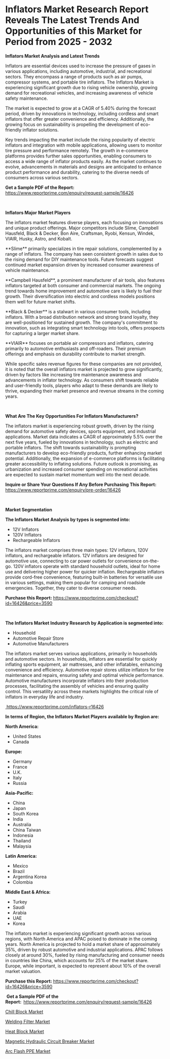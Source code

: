 <p><h1>Inflators Market Research Report Reveals The Latest Trends And Opportunities of this Market for Period from 2025 - 2032</h1></p><p><strong>Inflators Market Analysis and Latest Trends</strong></p>
<p><p>Inflators are essential devices used to increase the pressure of gases in various applications, including automotive, industrial, and recreational sectors. They encompass a range of products such as air pumps, compressor systems, and portable tire inflators. The Inflators Market is experiencing significant growth due to rising vehicle ownership, growing demand for recreational vehicles, and increasing awareness of vehicle safety maintenance. </p><p>The market is expected to grow at a CAGR of 5.40% during the forecast period, driven by innovations in technology, including cordless and smart inflators that offer greater convenience and efficiency. Additionally, the growing focus on sustainability is propelling the development of eco-friendly inflator solutions. </p><p>Key trends impacting the market include the rising popularity of electric inflators and integration with mobile applications, allowing users to monitor tire pressure and performance remotely. The growth in e-commerce platforms provides further sales opportunities, enabling consumers to access a wide range of inflator products easily. As the market continues to evolve, advancements in materials and designs are anticipated to enhance product performance and durability, catering to the diverse needs of consumers across various sectors.</p></p>
<p><strong>Get a Sample PDF of the Report:&nbsp;</strong> <a href="https://www.reportprime.com/enquiry/request-sample/16426?utm_campaign=3519&utm_medium=2&utm_source=Github&utm_content=ia&utm_term=17032025&utm_id=inflators">https://www.reportprime.com/enquiry/request-sample/16426</a></p>
<p>&nbsp;</p>
<p><strong>Inflators Major Market Players</strong></p>
<p><p>The inflators market features diverse players, each focusing on innovations and unique product offerings. Major competitors include Slime, Campbell Hausfeld, Black & Decker, Bon Aire, Craftsman, Ryobi, Kensun, Windek, VIAIR, Husky, Astro, and Kobalt.</p><p>**Slime** primarily specializes in tire repair solutions, complemented by a range of inflators. The company has seen consistent growth in sales due to the rising demand for DIY maintenance tools. Future forecasts suggest continued market expansion driven by increased consumer awareness of vehicle maintenance.</p><p>**Campbell Hausfeld**, a prominent manufacturer of air tools, also features inflators targeted at both consumer and commercial markets. The ongoing trend towards home improvement and automotive care is likely to fuel their growth. Their diversification into electric and cordless models positions them well for future market shifts.</p><p>**Black & Decker** is a stalwart in various consumer tools, including inflators. With a broad distribution network and strong brand loyalty, they are well-positioned for sustained growth. The company's commitment to innovation, such as integrating smart technology into tools, offers prospects for capturing a larger market share.</p><p>**VIAIR** focuses on portable air compressors and inflators, catering primarily to automotive enthusiasts and off-roaders. Their premium offerings and emphasis on durability contribute to market strength. </p><p>While specific sales revenue figures for these companies are not provided, it is noted that the overall inflators market is projected to grow significantly, driven by factors like increasing tire maintenance awareness and advancements in inflator technology. As consumers shift towards reliable and user-friendly tools, players who adapt to these demands are likely to thrive, expanding their market presence and revenue streams in the coming years.</p></p>
<p>&nbsp;</p>
<p><strong>What Are The Key Opportunities For Inflators Manufacturers?</strong></p>
<p><p>The inflators market is experiencing robust growth, driven by the rising demand for automotive safety devices, sports equipment, and industrial applications. Market data indicates a CAGR of approximately 5.5% over the next five years, fueled by innovations in technology, such as electric and portable inflators. The shift towards sustainability is prompting manufacturers to develop eco-friendly products, further enhancing market potential. Additionally, the expansion of e-commerce platforms is facilitating greater accessibility to inflating solutions. Future outlook is promising, as urbanization and increased consumer spending on recreational activities are expected to sustain market momentum well into the next decade.</p></p>
<p><strong>Inquire or Share Your Questions If Any Before Purchasing This Report:</strong> <a href="https://www.reportprime.com/enquiry/pre-order/16426?utm_campaign=3519&utm_medium=2&utm_source=Github&utm_content=ia&utm_term=17032025&utm_id=inflators">https://www.reportprime.com/enquiry/pre-order/16426</a></p>
<p>&nbsp;</p>
<p><strong>Market Segmentation</strong></p>
<p><strong>The Inflators Market Analysis by types is segmented into:</strong></p>
<p><ul><li>12V Inflators</li><li>120V Inflators</li><li>Rechargeable Inflators</li></ul></p>
<p><p>The inflators market comprises three main types: 12V inflators, 120V inflators, and rechargeable inflators. 12V inflators are designed for automotive use, connecting to car power outlets for convenience on-the-go. 120V inflators operate with standard household outlets, ideal for home use and delivering higher power for quicker inflation. Rechargeable inflators provide cord-free convenience, featuring built-in batteries for versatile use in various settings, making them popular for camping and roadside emergencies. Together, they cater to diverse consumer needs.</p></p>
<p><strong>Purchase this Report:&nbsp;</strong><a href="https://www.reportprime.com/checkout?id=16426&price=3590&utm_campaign=3519&utm_medium=2&utm_source=Github&utm_content=ia&utm_term=17032025&utm_id=inflators">https://www.reportprime.com/checkout?id=16426&price=3590</a></p>
<p>&nbsp;</p>
<p><strong>The Inflators Market Industry Research by Application is segmented into:</strong></p>
<p><ul><li>Household</li><li>Automotive Repair Store</li><li>Automotive Manufacturers</li></ul></p>
<p><p>The inflators market serves various applications, primarily in households and automotive sectors. In households, inflators are essential for quickly inflating sports equipment, air mattresses, and other inflatables, enhancing convenience and efficiency. Automotive repair stores utilize inflators for tire maintenance and repairs, ensuring safety and optimal vehicle performance. Automotive manufacturers incorporate inflators into their production processes, facilitating the assembly of vehicles and ensuring quality control. This versatility across these markets highlights the critical role of inflators in everyday life and industry.</p></p>
<p><a href="https://www.reportprime.com/inflators-r16426?utm_campaign=3519&utm_medium=2&utm_source=Github&utm_content=ia&utm_term=17032025&utm_id=inflators">&nbsp;https://www.reportprime.com/inflators-r16426</a></p>
<p><strong>In terms of Region, the Inflators Market Players available by Region are:</strong></p>
<p>
    <p> <strong> North America: </strong>
        <ul>
            <li>United States</li>
            <li>Canada</li>
        </ul>
        </p> 
    <p> <strong> Europe: </strong>
        <ul>
            <li>Germany</li>
            <li>France</li>
            <li>U.K.</li>
            <li>Italy</li>
            <li>Russia</li>
        </ul>
        </p> 
    <p> <strong> Asia-Pacific: </strong>
        <ul>
            <li>China</li>
            <li>Japan</li>
            <li>South Korea</li>
            <li>India</li>
            <li>Australia</li>
            <li>China Taiwan</li>
            <li>Indonesia</li>
            <li>Thailand</li>
            <li>Malaysia</li>
        </ul>
        </p> 
    <p> <strong> Latin America: </strong>
        <ul>
            <li>Mexico</li>
            <li>Brazil</li>
            <li>Argentina Korea</li>
            <li>Colombia</li>
        </ul>
        </p> 
    <p> <strong> Middle East & Africa: </strong>
        <ul>
            <li>Turkey</li>
            <li>Saudi</li>
            <li>Arabia</li>
            <li>UAE</li>
            <li>Korea</li>
        </ul>
    </p>
    </p>
<p><p>The inflators market is experiencing significant growth across various regions, with North America and APAC poised to dominate in the coming years. North America is projected to hold a market share of approximately 35%, driven by robust automotive and industrial applications. APAC follows closely at around 30%, fueled by rising manufacturing and consumer needs in countries like China, which accounts for 25% of the market share. Europe, while important, is expected to represent about 10% of the overall market valuation.</p></p>
<p><strong>Purchase this Report: </strong><a href="https://www.reportprime.com/checkout?id=16426&price=3590&utm_campaign=3519&utm_medium=2&utm_source=Github&utm_content=ia&utm_term=17032025&utm_id=inflators">https://www.reportprime.com/checkout?id=16426&price=3590</a></p>
<p>&nbsp;<strong>Get a Sample PDF of the Report:&nbsp;&nbsp;</strong><a href="https://www.reportprime.com/enquiry/request-sample/16426?utm_campaign=3519&utm_medium=2&utm_source=Github&utm_content=ia&utm_term=17032025&utm_id=inflators">https://www.reportprime.com/enquiry/request-sample/16426</a></p>
<p><strong></strong></p>
<p><p><a href="https://www.linkedin.com/pulse/chill-block-market-includes-complete-analysis-size-pyyrf?utm_campaign=3519&utm_medium=2&utm_source=Github&utm_content=ia&utm_term=17032025&utm_id=inflators">Chill Block Market</a></p><p><a href="https://www.linkedin.com/pulse/latest-welding-filter-market-research-size-share-analysis-bnovf?utm_campaign=3519&utm_medium=2&utm_source=Github&utm_content=ia&utm_term=17032025&utm_id=inflators">Welding Filter Market</a></p><p><a href="https://www.linkedin.com/pulse/industry-breakdown-heat-block-market-size-growth-projections-beydf?utm_campaign=3519&utm_medium=2&utm_source=Github&utm_content=ia&utm_term=17032025&utm_id=inflators">Heat Block Market</a></p><p><a href="https://www.linkedin.com/pulse/magnetic-hydraulic-circuit-breaker-market-trends-jygof?utm_campaign=3519&utm_medium=2&utm_source=Github&utm_content=ia&utm_term=17032025&utm_id=inflators">Magnetic Hydraulic Circuit Breaker Market</a></p><p><a href="https://www.linkedin.com/pulse/arc-flash-ppe-market-size-revenue-analysis-cagr-76-from-e51jf?utm_campaign=3519&utm_medium=2&utm_source=Github&utm_content=ia&utm_term=17032025&utm_id=inflators">Arc Flash PPE Market</a></p></p>